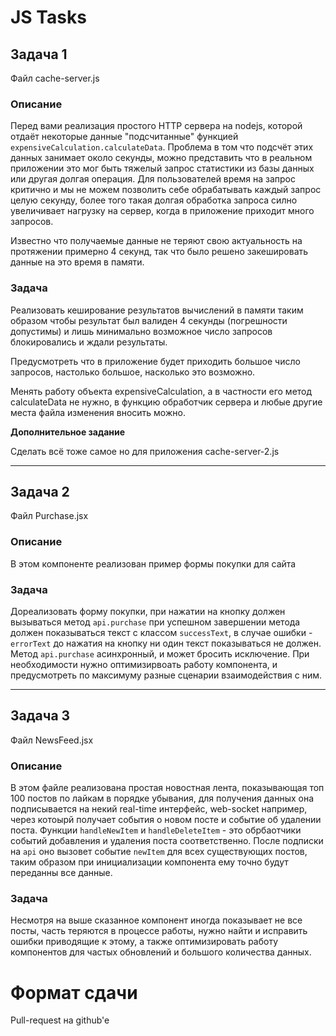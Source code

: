 # JS Tasks

## Задача 1

Файл cache-server.js

### Описание

Перед вами реализация простого HTTP сервера на nodejs, которой отдаёт некоторые данные "подсчитанные" функцией `expensiveCalculation.calculateData`. Проблема в том что подсчёт этих данных занимает около секунды, можно представить что в реальном приложении это мог быть тяжелый запрос статистики из базы данных или другая долгая операция. Для пользователей время на запрос критично и мы не можем позволить себе обрабатывать каждый запрос целую секунду, более того такая долгая обработка запроса силно увеличивает нагрузку на сервер, когда в приложение приходит много запросов.

Известно что получаемые данные не теряют свою актуальность на протяжении примерно 4 секунд, так что было решено закешировать данные на это время в памяти.

### Задача

Реализовать кеширование результатов вычислений в памяти таким образом чтобы результат был валиден 4 секунды (погрешности допустимы) и лишь минимально возможное число запросов блокировались и ждали результаты.

Предусмотреть что в приложение будет приходить большое число запросов, настолько большое, насколько это возможно.

Менять работу объекта expensiveCalculation, а в частности его метод calculateData не нужно, в функцию обработчик сервера и любые другие места файла изменения вносить можно.

**Дополнительное задание**

Сделать всё тоже самое но для приложения cache-server-2.js

---

## Задача 2

Файл Purchase.jsx

### Описание

В этом компоненте реализован пример формы покупки для сайта

### Задача

Дореализовать форму покупки, при нажатии на кнопку должен вызываться метод `api.purchase` при успешном завершении метода должен показываться текст c классом `successText`, в случае ошибки - `errorText` до нажатия на кнопку ни один текст показываться не должен. Метод `api.purchase` асинхронный, и может бросить исключение. При необходимости нужно оптимизирвоать работу компонента, и предусмотреть по максимуму разные сценарии взаимодействия с ним.

---

## Задача 3

Файл NewsFeed.jsx

### Описание

В этом файле реализована простая новостная лента, показывающая топ 100 постов по лайкам в порядке убывания, для получения данных она подписывается на некий real-time интерфейс, web-socket например, через котоырй получает события о новом посте и событие об удалении поста. Функции `handleNewItem` и `handleDeleteItem` - это обрбаотчики событий добавления и удаления поста соответственно. После подписки на `api` оно вызовет событие `newItem` для всех существующих постов, таким образом при инициализации компонента ему точно будут переданны все данные.

### Задача

Несмотря на выше сказанное компонент иногда показывает не все посты, часть теряются в процессе работы, нужно найти и исправить ошибки приводящие к этому, а также оптимизировать работу компонентов для частых обновлений и большого количества данных.


# Формат сдачи

Pull-request на github'e